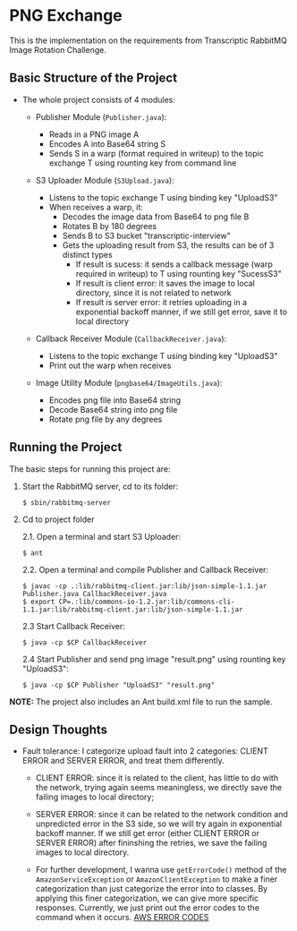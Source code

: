 # PNG Exchange

This is the implementation on the requirements from Transcriptic RabbitMQ Image Rotation Challenge.

## Basic Structure of the Project

* The whole project consists of 4 modules:

	* Publisher Module (`Publisher.java`):
		* Reads in a PNG image A
		* Encodes A into Base64 string S
		* Sends S in a warp (format required in writeup) to the topic exchange T using rounting key from command line

	* S3 Uploader Module (`S3Upload.java`):
		* Listens to the topic exchange T using binding key "UploadS3"
		* When receives a warp, it:
			* Decodes the image data from Base64 to png file B
			* Rotates B by 180 degrees
			* Sends B to S3 bucket "transcriptic-interview"
			* Gets the uploading result from S3, the results can be of 3 distinct types
				* If result is sucess: it sends a callback message (warp required in writeup) to T using rounting key "SucessS3"
				* If result is client error: it saves the image to local directory, since it is not related to network
                * If result is server error: it retries uploading in a exponential backoff manner, if we still get error, save it to local directory

    * Callback Receiver Module (`CallbackReceiver.java`):
    	* Listens to the topic exchange T using binding key "UploadS3"
    	* Print out the warp when receives

    * Image Utility Module (`pngbase64/ImageUtils.java`):
    	* Encodes png file into Base64 string
    	* Decode Base64 string into png file
    	* Rotate png file by any degrees

## Running the Project

The basic steps for running this project are:

1. Start the RabbitMQ server, cd to its folder:

	```
	$ sbin/rabbitmq-server
	```

2. Cd to project folder

	2.1. Open a terminal and start S3 Uploader:

	```
	$ ant
	```

	2.2. Open a terminal and compile Publisher and Callback Receiver:

	```
	$ javac -cp .:lib/rabbitmq-client.jar:lib/json-simple-1.1.jar Publisher.java CallbackReceiver.java
	$ export CP=.:lib/commons-io-1.2.jar:lib/commons-cli-1.1.jar:lib/rabbitmq-client.jar:lib/json-simple-1.1.jar
	```

	2.3 Start Callback Receiver:

	```
	$ java -cp $CP CallbackReceiver
	```


	2.4 Start Publisher and send png image "result.png" using rounting key "UploadS3":

	```
	$ java -cp $CP Publisher "UploadS3" "result.png"
	```

**NOTE:** The project also includes an Ant build.xml file to run the sample.

## Design Thoughts

* Fault tolerance: I categorize upload fault into 2 categories: CLIENT ERROR and SERVER ERROR, and treat them differently.

	* CLIENT ERROR: since it is related to the client, has little to do with the network, trying again seems meaningless, we directly save the failing images to local directory;

	* SERVER ERROR: since it can be related to the network condition and unpredicted error in the S3 side, so we will try again in exponential backoff manner. If we still get error (either CLIENT ERROR or SERVER ERROR) after fininshing the retries, we save the failing images to local directory.

	* For further development, I wanna use `getErrorCode()` method of the `AmazonServiceException` or `AmazonClientException` to make a finer categorization than just categorize the error into to classes. By applying this finer categorization, we can give more specific responses. Currently, we just print out the error codes to the command when it occurs. [AWS ERROR CODES](http://docs.aws.amazon.com/AmazonS3/latest/API/ErrorResponses.html)





















